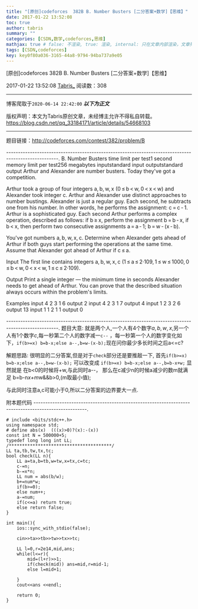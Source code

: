 ```yaml
---
title: "[原创]codeforces  382B B. Number Busters [二分答案+数学]【思维】"
date: 2017-01-22 13:52:08
toc: true
author: tabris
summary: ""
categories: [CSDN,数学,codeforces,思维]
mathjax: true # false: 不渲染, true: 渲染, internal: 只在文章内部渲染，文章列表中不渲染
tags: [CSDN,codeforces]
key: key0f80a036-3165-44a8-9794-94ba737a9e05
---
```


[原创]codeforces  382B B. Number Busters [二分答案+数学]【思维】

2017-01-22 13:52:08  [Tabris_](https://me.csdn.net/qq_33184171) 阅读数：308

---

博客爬取于`2020-06-14 22:42:00`
***以下为正文***

版权声明：本文为Tabris原创文章，未经博主允许不得私自转载。
https://blog.csdn.net/qq_33184171/article/details/54668103

<!-- more -->

---

题目链接：http://codeforces.com/contest/382/problem/B

----------------------------------------------------------------------------------------------------.
B. Number Busters
time limit per test1 second
memory limit per test256 megabytes
inputstandard input
outputstandard output
Arthur and Alexander are number busters. Today they've got a competition.

Arthur took a group of four integers a, b, w, x (0 ≤ b < w, 0 < x < w) and Alexander took integer с. Arthur and Alexander use distinct approaches to number bustings. Alexander is just a regular guy. Each second, he subtracts one from his number. In other words, he performs the assignment: c = c - 1. Arthur is a sophisticated guy. Each second Arthur performs a complex operation, described as follows: if b ≥ x, perform the assignment b = b - x, if b < x, then perform two consecutive assignments a = a - 1; b = w - (x - b).

You've got numbers a, b, w, x, c. Determine when Alexander gets ahead of Arthur if both guys start performing the operations at the same time. Assume that Alexander got ahead of Arthur if c ≤ a.

Input
The first line contains integers a, b, w, x, c (1 ≤ a ≤ 2·109, 1 ≤ w ≤ 1000, 0 ≤ b < w, 0 < x < w, 1 ≤ c ≤ 2·109).

Output
Print a single integer — the minimum time in seconds Alexander needs to get ahead of Arthur. You can prove that the described situation always occurs within the problem's limits.

Examples
input
4 2 3 1 6
output
2
input
4 2 3 1 7
output
4
input
1 2 3 2 6
output
13
input
1 1 2 1 1
output
0

----------------------------------------------------------------------------------------------------.
题目大意:
就是两个人,一个人有4个数字$a,b,w,x$,另一个人有1个数字$c$,每一秒第二个人的数字减一`c--` ，每一秒第一个人的数字变化如下，`if(b>=x) b=b-x;else a--,b=w-(x-b);`现在问你最少多长时间之后a<=c?

解题思路:
很明显的二分答案,但是对于`check`部分还是要推敲一下,
首先`if(b>=x) b=b-x;else a--,b=w-(x-b);`
可以改变成 `if(b>=x) b=b-x;else a--,b=b-x+w;`
显然就是 在b<0的时候将+w,与此同时a--，
那么在c减少n的时候a减少的数m就满足  b=b-n*x+m*w&&b>0,(m取最小值);

与此同时注意a,c可能小于0,所以二分答案的边界要大一点.

附本题代码
----------------------------------------------------------------------------------------------------.
```
# include <bits/stdc++.h>
using namespace std;
# define abs(x)  (((x)>0)?(x):-(x))
const int N = 500000+5;
typedef long long int LL;
/***************************************/
LL ta,tb,tw,tx,tc;
bool check(LL n){
    LL a=ta,b=tb,w=tw,x=tx,c=tc;
    c-=n;
    b-=x*n;
    LL num = abs(b/w);
    b+=num*w;
    if(b>=0);
    else num++;
    a-=num;
    if(c<=a) return true;
    else return false;
}

int main(){
    ios::sync_with_stdio(false);

    cin>>ta>>tb>>tw>>tx>>tc;

    LL l=0,r=2e14,mid,ans;
    while(l<=r){
        mid=(l+r)>>1;
        if(check(mid)) ans=mid,r=mid-1;
        else l=mid+1;

    }
    cout<<ans <<endl;

    return 0;
}
```
